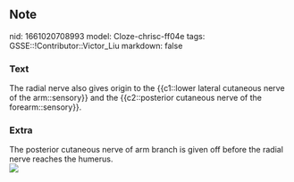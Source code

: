 ## Note
nid: 1661020708993
model: Cloze-chrisc-ff04e
tags: GSSE::!Contributor::Victor_Liu
markdown: false

### Text
The radial nerve also gives origin to the {{c1::lower lateral cutaneous nerve of the arm::sensory}} and the {{c2::posterior cutaneous nerve of the forearm::sensory}}.

### Extra
<div>
  The posterior cutaneous nerve of arm branch is given off before
  the radial nerve reaches the humerus.
</div><img src=
"paste-ba586fc4f7fb7e5a75e521186998123208a914c4.jpg">
